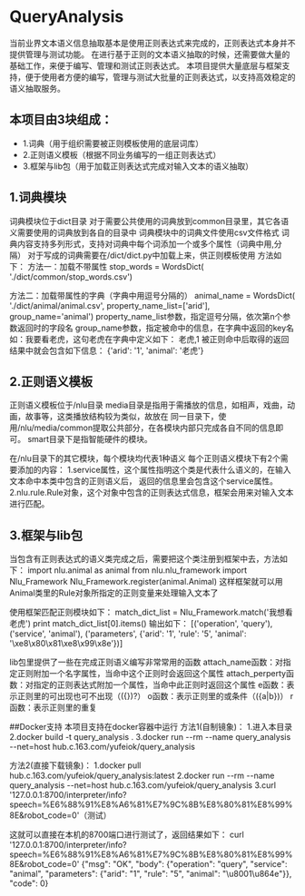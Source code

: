 # QueryAnalysis

当前业界文本语义信息抽取基本是使用正则表达式来完成的，正则表达式本身并不提供管理与测试功能。
在进行基于正则的文本语义抽取的时候，还需要做大量的基础工作，来便于编写、管理和测试正则表达式。
本项目提供大量底层与框架支持，便于使用者方便的编写，管理与测试大批量的正则表达式，以支持高效稳定的语义抽取服务。

## 本项目由3块组成：
* 1.词典（用于组织需要被正则模板使用的底层词库）
* 2.正则语义模板（根据不同业务编写的一组正则表达式）
* 3.框架与lib包（用于加载正则表达式完成对输入文本的语义抽取）

## 1.词典模块
词典模块位于dict目录
对于需要公共使用的词典放到common目录里，其它各语义需要使用的词典放到各自的目录中
词典模块中的词典文件使用csv文件格式
词典内容支持多列形式，支持对词典中每个词添加一个或多个属性（词典中用,分隔）
对于写成的词典需要在/dict/dict.py中加载上来，供正则模板使用
方法如下：
方法一：加载不带属性
stop_words = WordsDict(
    './dict/common/stop_words.csv')

方法二：加载带属性的字典（字典中用逗号分隔的）
animal_name = WordsDict(
    './dict/animal/animal.csv',
    property_name_list=['arid'],
    group_name='animal')
property_name_list参数，指定逗号分隔，依次第n个参数返回时的字段名
group_name参数，指定被命中的信息，在字典中返回的key名
如：我要看老虎，这句老虎在字典中定义如下：
老虎,1
被正则命中后取得的返回结果中就会包含如下信息：
{'arid': '1', 'animal': '老虎'}

## 2.正则语义模板
正则语义模板位于/nlu目录
media目录是指用于需播放的信息，如相声，戏曲，动画，故事等，这类播放结构较为类似，故放在
同一目录下，使用/nlu/media/common提取公共部分，在各模块内部只完成各自不同的信息即可。
smart目录下是指智能硬件的模块。

在/nlu目录下的其它模块，每个模块均代表1种语义
每个正则语义模块下有2个需要添加的内容：
1.service属性，这个属性指明这个类是代表什么语义的，在输入文本命中本类中包含的正则语义后，
返回的信息里会包含这个service属性。
2.nlu.rule.Rule对象，这个对象中包含的正则表达式信息，框架会用来对输入文本进行匹配。

## 3.框架与lib包
当包含有正则表达式的语义类完成之后，需要把这个类注册到框架中去，方法如下：
import nlu.animal as animal
from nlu.nlu_framework import Nlu_Framework
Nlu_Framework.register(animal.Animal)
这样框架就可以用Animal类里的Rule对象所指定的正则变量来处理输入文本了

使用框架匹配正则模块如下：
match_dict_list = Nlu_Framework.match('我想看老虎')
print  match_dict_list[0].items()
输出如下：
[('operation', 'query'), ('service', 'animal'),
('parameters', {'arid': '1', 'rule': '5', 'animal': '\xe8\x80\x81\xe8\x99\x8e'})]

lib包里提供了一些在完成正则语义编写非常常用的函数
attach_name函数：对指定正则附加一个名字属性，当命中这个正则时会返回这个属性
attach_perperty函数：对指定的正则表达式附加一个属性，当命中此正则时返回这个属性
e函数：表示正则里的可出现也可不出现（({})?）
o函数：表示正则里的或条件（({a|b})）
r函数：表示正则里的重复

##Docker支持
本项目支持在docker容器中运行
方法1(自制镜象)：
1.进入本目录
2.docker build -t query_analysis .
3.docker run --rm --name query_analysis --net=host hub.c.163.com/yufeiok/query_analysis

方法2(直接下载镜象)：
1.docker pull hub.c.163.com/yufeiok/query_analysis:latest
2.docker run --rm --name query_analysis --net=host hub.c.163.com/yufeiok/query_analysis
3.curl '127.0.0.1:8700/interpreter/info?speech=%E6%88%91%E8%A6%81%E7%9C%8B%E8%80%81%E8%99%8E&robot_code=0'（测试）

这就可以直接在本机的8700端口进行测试了，返回结果如下：
curl '127.0.0.1:8700/interpreter/info?speech=%E6%88%91%E8%A6%81%E7%9C%8B%E8%80%81%E8%99%8E&robot_code=0'
{"msg": "OK", "body": {"operation": "query", "service": "animal", "parameters": {"arid": "1", "rule": "5", "animal": "\u8001\u864e"}}, "code": 0}
